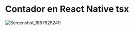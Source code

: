 # Contador en React Native tsx


![Screenshot_1657625249](https://user-images.githubusercontent.com/74794797/178479675-ee154c5b-ebc1-49bb-b142-a9a37ea1a26d.png)
